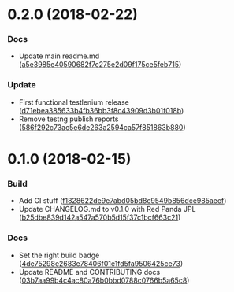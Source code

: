 <a name="0.2.0"></a>
# 0.2.0 (2018-02-22)


### Docs

* Update main readme.md ([a5e3985e40590682f7c275e2d09f175ce5feb715](https://github.com/red-panda-ci/testlenium/commit/a5e3985e40590682f7c275e2d09f175ce5feb715))

### Update

* First functional testlenium release ([d71ebea385633b4fb36bb3f8c43909d3b01f018b](https://github.com/red-panda-ci/testlenium/commit/d71ebea385633b4fb36bb3f8c43909d3b01f018b))
* Remove testng publish reports ([586f292c73ac5e6de263a2594ca57f851863b880](https://github.com/red-panda-ci/testlenium/commit/586f292c73ac5e6de263a2594ca57f851863b880))



<a name="0.1.0"></a>
# 0.1.0 (2018-02-15)


### Build

* Add CI stuff ([f1828622de9e7abd05bd8c9549b856dce985aecf](https://github.com/red-panda-ci/testlenium/commit/f1828622de9e7abd05bd8c9549b856dce985aecf))
* Update CHANGELOG.md to v0.1.0 with Red Panda JPL ([b25dbe839d142a547a570b5d15f37c1bcf663c21](https://github.com/red-panda-ci/testlenium/commit/b25dbe839d142a547a570b5d15f37c1bcf663c21))

### Docs

* Set the right build badge ([4de75298e2683e78406f01e1fd5fa9506425ce73](https://github.com/red-panda-ci/testlenium/commit/4de75298e2683e78406f01e1fd5fa9506425ce73))
* Update README and CONTRIBUTING docs ([03b7aa99b4c4ac80a76b0bbd0788c0766b5a65c8](https://github.com/red-panda-ci/testlenium/commit/03b7aa99b4c4ac80a76b0bbd0788c0766b5a65c8))



